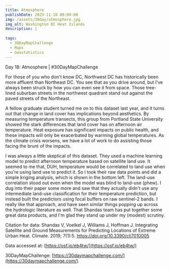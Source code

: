 ```yaml
---
title: Atmosphere
publishDate: 2023-11-18 00:00:00
img: /assets/30day/atmosphere.jpg
img_alt: Washington DC Heat Islands
description: |
  
tags:
  - 30DayMapChallenge
  - Maps
  - Geostatistics
---
```


Day 18: Atmosphere | #30DayMapChallenge

For those of you who don't know DC, Northwest DC has historically been more affluent than Northeast DC.  You see that as you drive around, but I've always been struck by how you can even see it from space.  Those tree-lined suburban streets in the northwest quadrant stand out against the paved streets of the Northeast.  

A fellow graduate student turned me on to this dataset last year, and it turns out that change in land cover has implications beyond aesthetics.  By measuring temperature transects, this group from Portland State University showed the stark differences that land cover has on afternoon air temperature.  Heat exposure has significant impacts on public health, and these impacts will only be exacerbated by warming global temperatures.  As the climate crisis worsens, we have a lot of work to do assisting those facing the brunt of the impacts.

I was always a little skeptical of this dataset. They used a machine learning model to predict afternoon temperature based on satellite land use. It seemed to me that, DUH, temperature would be correlated to land use when you're using land use to predict it. So I took their raw data points and did a simple kriging analysis, which is shown in the bottom left. The land-use correlation stood out even when the model was blind to land-use (phew). I dug into their paper some more and saw that they actually didn't use any intermediate land-use classification for their temperature prediction, but instead built the predictors using focal buffers on raw sentinel-2 bands. I really like that approach, and have seen similar things popping up across the hydrologic literature as well. That Shandas team has put together some great data products, and I'm glad they stand up under my (modest) scrutiny.


Citation for data:
Shandas V, Voelkel J, Williams J, Hoffman J. Integrating Satellite and Ground Measurements for Predicting Locations of Extreme Urban Heat. Climate. 2019; 7(1):5. https://doi.org/10.3390/cli7010005

Data accessed at:  [https://osf.io/eb4tw/](https://osf.io/eb4tw/)


30DayMapChallenge:  [https://30daymapchallenge.com/](https://30daymapchallenge.com/)
